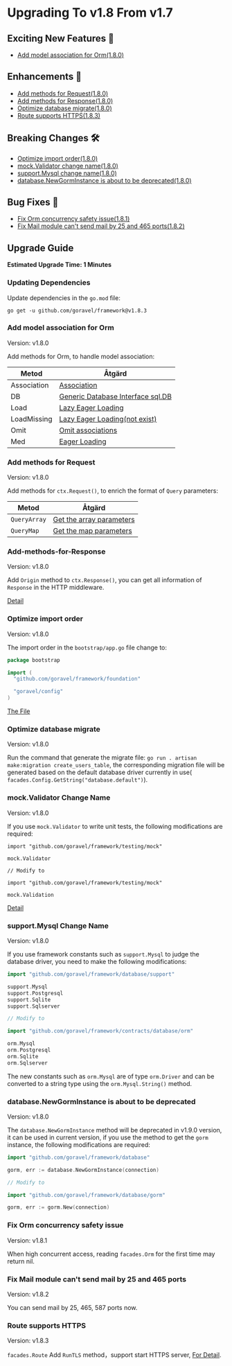 # Upgrading To v1.8 From v1.7

## Exciting New Features 🎉

- [Add model association for Orm(1.8.0)](#add-model-association-for-orm)

## Enhancements 🚀

- [Add methods for Request(1.8.0)](#add-methods-for-request)
- [Add methods for Response(1.8.0)](#add-methods-for-response)
- [Optimize database migrate(1.8.0)](#optimize-database-migrate)
- [Route supports HTTPS(1.8.3)](#route-supports-https)

## Breaking Changes 🛠

- [Optimize import order(1.8.0)](#optimize-import-order)
- [mock.Validator change name(1.8.0)](#mock-validator-change-Name)
- [support.Mysql change name(1.8.0)](#support-mysql-change-name)
- [database.NewGormInstance is about to be deprecated(1.8.0)](#database-newgorminstance-is-about-to-be-deprecated)

## Bug Fixes 🐛

- [Fix Orm concurrency safety issue(1.8.1)](#fix-orm-concurrency-safety-issue)
- [Fix Mail module can't send mail by 25 and 465 ports(1.8.2)](#fix-mail-module-can-t-send-mail-by-25-and-465-ports)

## Upgrade Guide

**Estimated Upgrade Time: 1 Minutes**

### Updating Dependencies

Update dependencies in the `go.mod` file:

```
go get -u github.com/goravel/framework@v1.8.3
```

### Add model association for Orm

Version: v1.8.0

Add methods for Orm, to handle model association:

| Metod       | Åtgärd                                                                                                  |
| ----------- | ------------------------------------------------------------------------------------------------------- |
| Association | [Association](../orm/relationships#querying-associations)                                               |
| DB          | [Generic Database Interface sql.DB](../orm/quickstart#generic-database-interface-sqldb) |
| Load        | [Lazy Eager Loading](../orm/relationships#lazy-eager-loading)                                           |
| LoadMissing | [Lazy Eager Loading(not exist)](../orm/relationships#lazy-eager-loading)             |
| Omit        | [Omit associations](../orm/relationships#create-or-update-associations)                                 |
| Med         | [Eager Loading](../orm/relationships#Eager-Loading)                                                     |

### Add methods for Request

Version: v1.8.0

Add methods for `ctx.Request()`, to enrich the format of `Query` parameters:

| Metod        | Åtgärd                                                                               |
| ------------ | ------------------------------------------------------------------------------------ |
| `QueryArray` | [Get the array parameters](../basic/requests#Retrieving-Input-From-The-Query-String) |
| `QueryMap`   | [Get the map parameters](../basic/requests#Retrieving-Input-From-The-Query-String)   |

### Add-methods-for-Response

Version: v1.8.0

Add `Origin` method to `ctx.Response()`, you can get all information of `Response` in the HTTP middleware.

[Detail](../basic/responses#Get-Response)

### Optimize import order

Version: v1.8.0

The import order in the `bootstrap/app.go` file change to:

```go
package bootstrap

import (
  "github.com/goravel/framework/foundation"

  "goravel/config"
)
```

[The File](https://github.com/goravel/goravel/blob/v1.8.0/bootstrap/app.go)

### Optimize database migrate

Version: v1.8.0

Run the command that generate the migrate file: `go run . artisan make:migration create_users_table`, the corresponding
migration file will be generated based on the default database driver currently in use(
`facades.Config.GetString("database.default")`).

### mock.Validator Change Name

Version: v1.8.0

If you use `mock.Validator` to write unit tests, the following modifications are required:

```
import "github.com/goravel/framework/testing/mock"

mock.Validator

// Modify to

import "github.com/goravel/framework/testing/mock"

mock.Validation
```

[Detail](../testing/mocks)

### support.Mysql Change Name

Version: v1.8.0

If you use framework constants such as `support.Mysql` to judge the database driver, you need to make the following
modifications:

```go
import "github.com/goravel/framework/database/support"

support.Mysql
support.Postgresql
support.Sqlite
support.Sqlserver

// Modify to

import "github.com/goravel/framework/contracts/database/orm"

orm.Mysql
orm.Postgresql
orm.Sqlite
orm.Sqlserver
```

The new constants such as `orm.Mysql` are of type `orm.Driver` and can be converted to a string type using the
`orm.Mysql.String()` method.

### database.NewGormInstance is about to be deprecated

Version: v1.8.0

The `database.NewGormInstance` method will be deprecated in v1.9.0 version, it can be used in current version, if you
use the method to get the `gorm` instance, the following modifications are required:

```go
import "github.com/goravel/framework/database"

gorm, err := database.NewGormInstance(connection)

// Modify to

import "github.com/goravel/framework/database/gorm"

gorm, err := gorm.New(connection)
```

### Fix Orm concurrency safety issue

Version: v1.8.1

When high concurrent access, reading `facades.Orm` for the first time may return nil.

### Fix Mail module can't send mail by 25 and 465 ports

Version: v1.8.2

You can send mail by 25, 465, 587 ports now.

### Route supports HTTPS

Version: v1.8.3

`facades.Route` Add `RunTLS` method，support start HTTPS
server, [For Detail](../basic/routing#start-https-server).
